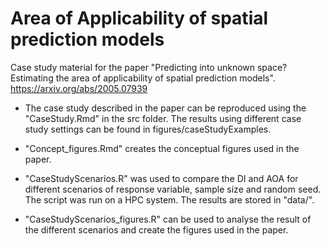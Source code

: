 # Area of Applicability of spatial prediction models
Case study material for the paper "Predicting into unknown space? Estimating the area of applicability of spatial prediction models".
https://arxiv.org/abs/2005.07939

* The case study described in the paper can be reproduced using the "CaseStudy.Rmd" in the src folder. 
The results using different case study settings can be found in figures/caseStudyExamples.

* "Concept_figures.Rmd" creates the conceptual figures used in the paper. 

* "CaseStudyScenarios.R" was used to compare the DI and AOA for different scenarios of response variable, sample size and random seed. 
The script was run on a HPC system. 
The results are stored in "data/". 

* "CaseStudyScenarios_figures.R" can be used to analyse the result of the different scenarios and create the figures used in the paper.
